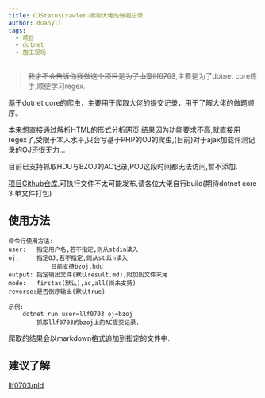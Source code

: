 ```yaml
---
title: OJStatusCrawler-爬取大佬的做题记录
author: duanyll
tags:
  - 项目
  - dotnet
  - 施工现场
---
```


> ~~我才不会告诉你我做这个项目是为了山寨llf0703~~,主要是为了dotnet core练手,顺便学习regex.

基于dotnet core的爬虫，主要用于爬取大佬的提交记录，用于了解大佬的做题顺序。

本来想直接通过解析HTML的形式分析网页,结果因为功能要求不高,就直接用regex了,受限于本人水平,只会写基于PHP的OJ的爬虫,(目前)对于ajax加载评测记录的OJ还很无力...

<!-- more -->

目前已支持抓取HDU与BZOJ的AC记录,POJ这段时间都无法访问,暂不添加.

[项目Github仓库](https://github.com/duanyll/OJStatusCrawler),可执行文件不太可能发布,请各位大佬自行build(期待dotnet core 3 单文件打包)

## 使用方法

```
命令行使用方法:
user:   指定用户名,若不指定,则从stdin读入
oj:     指定OJ,若不指定,则从stdin读入
            目前支持bzoj,hdu
output: 指定输出文件(默认result.md),附加到文件末尾
mode:   firstac(默认),ac,all(尚未支持)
reverse:是否倒序输出(默认true)

示例:
    dotnet run user=llf0703 oj=bzoj
        抓取llf0703的bzoj上的AC提交记录.
```

爬取的结果会以markdown格式追加到指定的文件中.

## 建议了解

[llf0703/pld](https://github.com/Llf0703/pld)
